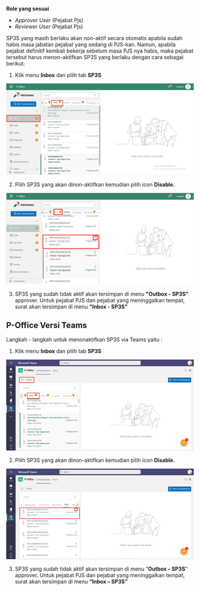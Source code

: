 **Role yang sesuai**

- *Approver User* (Pejabat Pjs)
- *Reviewer User* (Pejabat Pjs)

SP3S yang masih berlaku akan non-aktif secara otomatis apabila sudah habis masa jabatan pejabat yang sedang di PJS-kan.  Namun, apabila pejabat definitif kembali bekerja sebelum masa PJS nya habis, maka pejabat tersebut harus menon-aktifkan SP3S yang berlaku dengan cara sebagai berikut:

1. Klik menu **Inbox** dan pilih tab **SP3S**

![gambar](SP3S/SP3S_Web/SP48.png)

2. Pilih SP3S yang akan dinon-aktifkan kemudian pilih icon **Disable.**

![gambar](SP3S/SP3S_Web/SP51.png)

3. SP3S yang sudah tidak aktif akan tersimpan di menu **"Outbox - SP3S"** approver. Untuk pejabat PJS dan pejabat yang meninggalkan tempat, surat akan tersimpan di menu **"Inbox - SP3S"**



## **P-Office Versi Teams**


Langkah - langkah untuk menonaktifkan SP3S via Teams yaitu :

 1. Klik menu **Inbox** dan pilih tab **SP3S**

 ![gambar](SP3S/SP3S_Teams/SP3S49.png)

 2. Pilih SP3S yang akan dinon-aktifkan kemudian pilih icon **Disable.**
 
 ![gambar](SP3S/SP3S_Teams/SP3S50.png)

 3. SP3S yang sudah tidak aktif akan tersimpan di menu “**Outbox – SP3S**” approver. Untuk pejabat PJS dan pejabat yang meninggalkan tempat, surat akan tersimpan di menu **“Inbox – SP3S”**